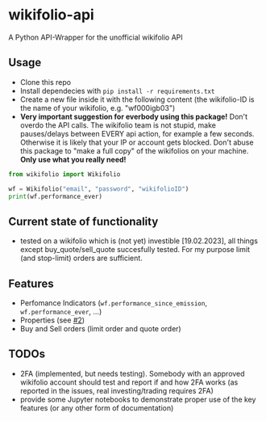 # wikifolio-api
A Python API-Wrapper for the unofficial wikifolio API

## Usage
- Clone this repo
- Install dependecies with `pip install -r requirements.txt`
- Create a new file inside it with the following content (the wikifolio-ID is the name of your wikifolio, e.g. "wf000igb03")
- **Very important suggestion for everbody using this package!** Don't overdo the API calls. The wikifolio team is not stupid, make pauses/delays between EVERY api action, for example a few seconds. Otherwise it is likely that your IP or account gets blocked. Don't abuse this package to "make a full copy" of the wikifolios on your machine. **Only use what you really need!**

```python
from wikifolio import Wikifolio

wf = Wikifolio("email", "password", "wikifolioID")
print(wf.performance_ever)
```

## Current state of functionality
- tested on a wikifolio which is (not yet) investible [19.02.2023], all things except buy_quote/sell_quote succesfully tested. For my purpose limit (and stop-limit) orders are sufficient.

## Features
- Perfomance Indicators (`wf.performance_since_emission`, `wf.performance_ever`, ...)
- Properties (see [#2](https://github.com/henrydatei/wikifolio-api/issues/2))
- Buy and Sell orders (limit order and quote order)

## TODOs
- 2FA (implemented, but needs testing). Somebody with an approved wikifolio account should test and report if and how 2FA works (as reported in the issues, real investing/trading requires 2FA)
- provide some Jupyter notebooks to demonstrate proper use of the key features (or any other form of documentation)
